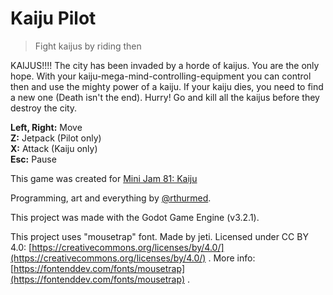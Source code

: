 # Kaiju Pilot

> Fight kaijus by riding then

KAIJUS!!!! The city has been invaded by a horde of kaijus. You are the only hope. With your kaiju-mega-mind-controlling-equipment you can control then and use the mighty power of a kaiju. If your kaiju dies, you need to find a new one (Death isn't the end). Hurry! Go and kill all the kaijus before they destroy the city.

**Left, Right:** Move<br>
**Z:** Jetpack (Pilot only)<br>
**X:** Attack (Kaiju only)<br>
**Esc:** Pause<br>

This game was created for [Mini Jam 81: Kaiju](https://itch.io/jam/mini-jam-81-kaiju)

Programming, art and everything by [@rthurmed](https://rthurmed.itch.io/).

This project was made with the Godot Game Engine (v3.2.1).

This project uses "mousetrap" font. Made by jeti. Licensed under CC BY 4.0: [https://creativecommons.org/licenses/by/4.0/](https://creativecommons.org/licenses/by/4.0/) . More info: [https://fontenddev.com/fonts/mousetrap](https://fontenddev.com/fonts/mousetrap) .

